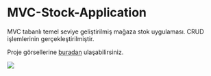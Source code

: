 # MVC-Stock-Application

MVC tabanlı temel seviye geliştirilmiş mağaza stok uygulaması. 
CRUD işlemlerinin gerçekleştirilmiştir.

Proje görsellerine [buradan] ulaşabilirsiniz.

<div>
<img src="Project%20Images/Calculate%20Page%20.png"   >
</div>



[buradan]: https://github.com/ArslanBaris/MVC-Stock-Application/tree/main/Project%20Images
